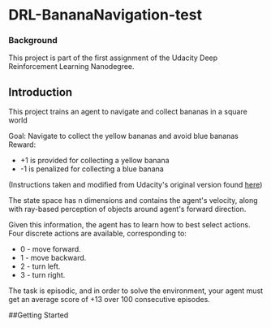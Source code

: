 # DRL-BananaNavigation-test

### Background
This project is part of the first assignment of the Udacity Deep Reinforcement Learning Nanodegree. 

## Introduction
This project trains an agent to navigate and collect bananas in a square world

Goal: Navigate to collect the yellow bananas and avoid blue bananas
Reward:
* +1 is provided for collecting a yellow banana
* -1 is penalized for collecting a blue banana

(Instructions taken and modified from Udacity's original version found [here](https://github.com/udacity/deep-reinforcement-learning/tree/master/p1_navigation))

The state space has n dimensions and contains the agent's velocity, along with ray-based perception of objects around agent's forward direction. 

Given this information, the agent has to learn how to best select actions. Four discrete actions are available, corresponding to:

* 0 - move forward.
* 1 - move backward.
* 2 - turn left.
* 3 - turn right.

The task is episodic, and in order to solve the environment, your agent must get an average score of +13 over 100 consecutive episodes.

##Getting Started

